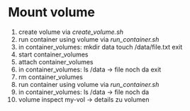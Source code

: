 # Mount volume

1. create volume via *create_volume.sh*
2. run container using volume via *run_container.sh*
3. in container_volumes:
   mkdir data
   touch /data/file.txt
   exit
4. start container_volumes
5. attach container_volumes
6. in container_volumes:
   ls /data -> file noch da
   exit
8. rm container_volumes
9. run container using volume via *run_container.sh*
10. in container_volumes:
    ls /data -> file noch da
11. volume inspect my-vol -> details zu volumen
